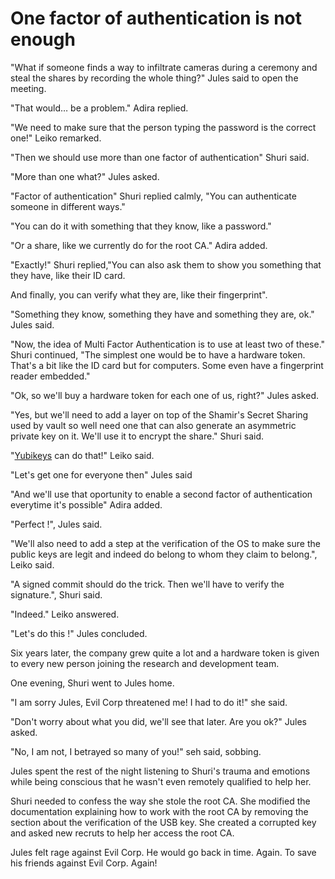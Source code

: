 # One factor of authentication is not enough

"What if someone finds a way to infiltrate cameras during a ceremony and steal the shares by recording the whole thing?" Jules said to open the meeting.

"That would… be a problem." Adira replied.

"We need to make sure that the person typing the password is the correct one!" Leiko remarked.

"Then we should use more than one factor of authentication" Shuri said.

"More than one what?" Jules asked.

"Factor of authentication" Shuri replied calmly, "You can authenticate someone in different ways."

"You can do it with something that they know, like a password."

"Or a share, like we currently do for the root CA." Adira added.

"Exactly!" Shuri replied,"You can also ask them to show you something that they have, like their ID card.

And finally, you can verify what they are, like their fingerprint".

"Something they know, something they have and something they are, ok." Jules said.

"Now, the idea of Multi Factor Authentication is to use at least two of these." Shuri continued, "The simplest one would be to have a hardware token. That's a bit like the ID card but for computers. Some even have a fingerprint reader embedded."

"Ok, so we'll buy a hardware token for each one of us, right?" Jules asked.

"Yes, but we'll need to add a layer on top of the Shamir's Secret Sharing used by vault so well need one that can also generate an asymmetric private key on it. We'll use it to encrypt the share." Shuri said.

"[Yubikeys](https://www.yubico.com/products/) can do that!" Leiko said.

"Let's get one for everyone then" Jules said

"And we'll use that oportunity to enable a second factor of authentication everytime it's possible" Adira added.

"Perfect !", Jules said.

"We'll also need to add a step at the verification of the OS to make sure the public keys are legit and indeed do belong to whom they claim to belong.", Leiko said.

"A signed commit should do the trick. Then we'll have to verify the signature.", Shuri said.

"Indeed." Leiko answered.

"Let's do this !" Jules concluded.

Six years later, the company grew quite a lot and a hardware token is given to every new person joining the research and development team.

One evening, Shuri went to Jules home.

"I am sorry Jules, Evil Corp threatened me! I had to do it!" she said.

"Don't worry about what you did, we'll see that later. Are you ok?" Jules asked.

"No, I am not, I betrayed so many of you!" seh said, sobbing.

Jules spent the rest of the night listening to Shuri's trauma and emotions while being conscious that he wasn't even remotely qualified to help her.

Shuri needed to confess the way she stole the root CA. She modified the documentation explaining how to work with the root CA by removing the section about the verification of the USB key.
She created a corrupted key and asked new recruts to help her access the root CA.

Jules felt rage against Evil Corp. He would go back in time. Again. To save his friends against Evil Corp. Again!

